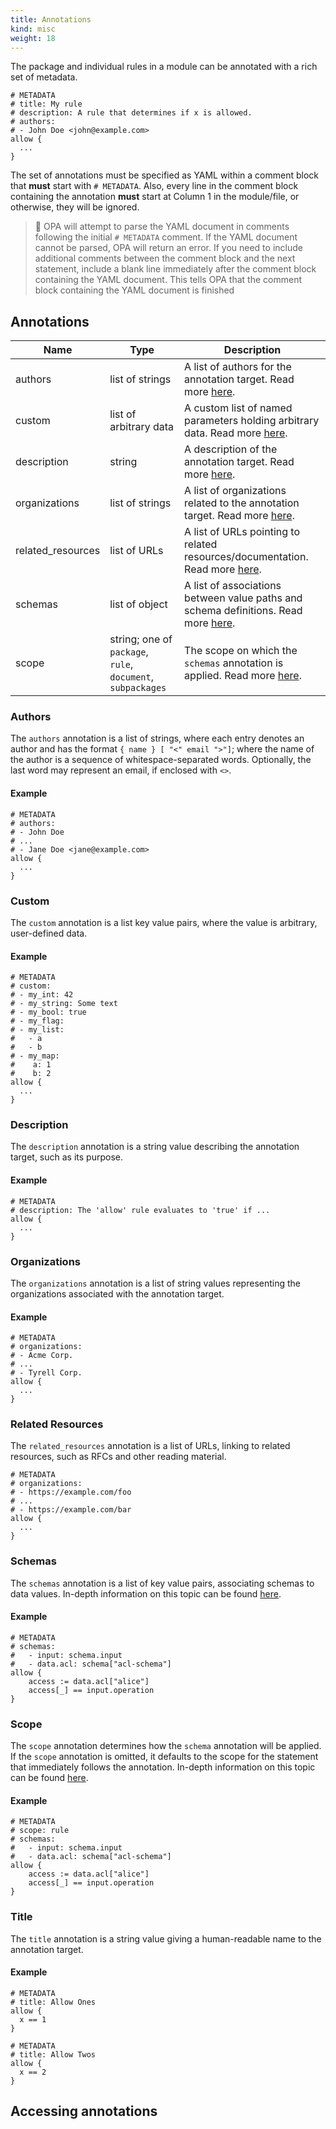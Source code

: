 ```yaml
---
title: Annotations
kind: misc
weight: 18
---
```


The package and individual rules in a module can be annotated with a rich set of metadata.

```rego
# METADATA
# title: My rule
# description: A rule that determines if x is allowed.
# authors:
# - John Doe <john@example.com>
allow {
  ...
}
```

The set of annotations must be specified as YAML within a comment block that **must** start with `# METADATA`. 
Also, every line in the comment block containing the annotation **must** start at Column 1 in the module/file, or otherwise, they will be ignored.

> 🚨 OPA will attempt to parse the YAML document in comments following the
> initial `# METADATA` comment. If the YAML document cannot be parsed, OPA will
> return an error. If you need to include additional comments between the
> comment block and the next statement, include a blank line immediately after
> the comment block containing the YAML document. This tells OPA that the
> comment block containing the YAML document is finished

## Annotations

Name | Type | Description
--- | --- | ---
authors | list of strings | A list of authors for the annotation target. Read more [here](./#authors).
custom | list of arbitrary data | A custom list of named parameters holding arbitrary data. Read more [here](./#custom).
description | string | A description of the annotation target. Read more [here](./#description).
organizations | list of strings | A list of organizations related to the annotation target. Read more [here](./#organizations).
related_resources | list of URLs | A list of URLs pointing to related resources/documentation. Read more [here](./#related-resources).
schemas | list of object | A list of associations between value paths and schema definitions. Read more [here](./#schemas).
scope | string; one of `package`, `rule`, `document`, `subpackages` | The scope on which the `schemas` annotation is applied. Read more [here](./#scope).

### Authors

The `authors` annotation is a list of strings, where each entry denotes an author and has the format `{ name } [ "<" email ">"]`; 
where the name of the author is a sequence of whitespace-separated words. 
Optionally, the last word may represent an email, if enclosed with `<>`. 

#### Example

```rego
# METADATA
# authors:
# - John Doe
# ...
# - Jane Doe <jane@example.com>
allow {
  ...
}
```

### Custom

The `custom` annotation is a list key value pairs, where the value is arbitrary, user-defined data.

#### Example

```rego
# METADATA
# custom:
# - my_int: 42
# - my_string: Some text
# - my_bool: true
# - my_flag:
# - my_list:
#   - a
#   - b
# - my_map:
#    a: 1
#    b: 2
allow {
  ...
}
```

### Description

The `description` annotation is a string value describing the annotation target, such as its purpose.

#### Example

```rego
# METADATA
# description: The 'allow' rule evaluates to 'true' if ...
allow {
  ...
}
```

### Organizations

The `organizations` annotation is a list of string values representing the organizations associated with the annotation target.

#### Example

```rego
# METADATA
# organizations:
# - Acme Corp.
# ...
# - Tyrell Corp.
allow {
  ...
}
```

### Related Resources

The `related_resources` annotation is a list of URLs, linking to related resources, such as RFCs and other reading material.

```rego
# METADATA
# organizations:
# - https://example.com/foo
# ...
# - https://example.com/bar
allow {
  ...
}
```

### Schemas

The `schemas` annotation is a list of key value pairs, associating schemas to data values.
In-depth information on this topic can be found [here](../schemas#schema-annotations).

#### Example

```rego
# METADATA
# schemas:
#   - input: schema.input
#   - data.acl: schema["acl-schema"]
allow {
    access := data.acl["alice"]
    access[_] == input.operation
}
```

### Scope

The `scope` annotation determines how the `schema` annotation will be applied.
If the `scope` annotation is omitted, it defaults to the scope for the statement that immediately follows the annotation.
In-depth information on this topic can be found [here](../schemas#annotation-scopes).

#### Example

```rego
# METADATA
# scope: rule
# schemas:
#   - input: schema.input
#   - data.acl: schema["acl-schema"]
allow {
    access := data.acl["alice"]
    access[_] == input.operation
}
```

### Title

The `title` annotation is a string value giving a human-readable name to the annotation target.

#### Example

```rego
# METADATA
# title: Allow Ones
allow {
  x == 1
}

# METADATA
# title: Allow Twos
allow {
  x == 2
}
```

## Accessing annotations
